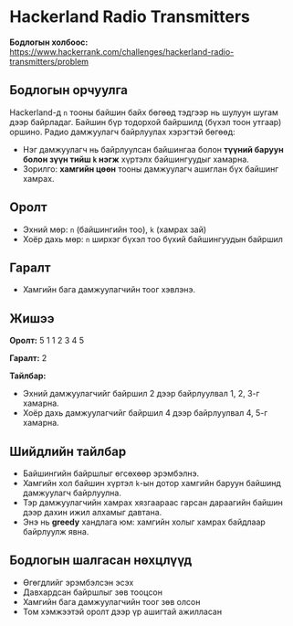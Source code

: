 # Hackerland Radio Transmitters

**Бодлогын холбоос:**  
https://www.hackerrank.com/challenges/hackerland-radio-transmitters/problem

## Бодлогын орчуулга

Hackerland-д `n` тооны байшин байх бөгөөд тэдгээр нь шулуун шугам дээр байрладаг. Байшин бүр тодорхой байршилд (бүхэл тоон утгаар) оршино. Радио дамжуулагч байрлуулах хэрэгтэй бөгөөд:

- Нэг дамжуулагч нь байрлуулсан байшингаа болон **түүний баруун болон зүүн тийш `k` нэгж** хүртэлх байшингуудыг хамарна.
- Зорилго: **хамгийн цөөн** тооны дамжуулагч ашиглан бүх байшинг хамрах.

## Оролт

- Эхний мөр: `n` (байшингийн тоо), `k` (хамрах зай)
- Хоёр дахь мөр: `n` ширхэг бүхэл тоо бүхий байшингуудын байршил

## Гаралт

- Хамгийн бага дамжуулагчийн тоог хэвлэнэ.

## Жишээ

**Оролт:**
5 1
1 2 3 4 5

**Гаралт:**
2

**Тайлбар:**
- Эхний дамжуулагчийг байршил 2 дээр байрлуулвал 1, 2, 3-г хамарна.
- Хоёр дахь дамжуулагчийг байршил 4 дээр байрлуулвал 4, 5-г хамарна.

## Шийдлийн тайлбар

- Байшингийн байршлыг өгсөхөөр эрэмбэлнэ.
- Хамгийн хол байшин хүртэл `k`-ын дотор хамгийн баруун байшинд дамжуулагч байрлуулна.
- Тэр дамжуулагчийн хамрах хязгаараас гарсан дараагийн байшин дээр дахин ижил алхамыг давтана.
- Энэ нь **greedy** хандлага юм: хамгийн холыг хамрах байдлаар байрлуулж явна.

## Бодлогын шалгасан нөхцлүүд

- Өгөгдлийг эрэмбэлсэн эсэх
- Давхардсан байршлыг зөв тооцсон
- Хамгийн бага дамжуулагчийн тоог зөв олсон
- Том хэмжээтэй оролт дээр үр ашигтай ажилласан